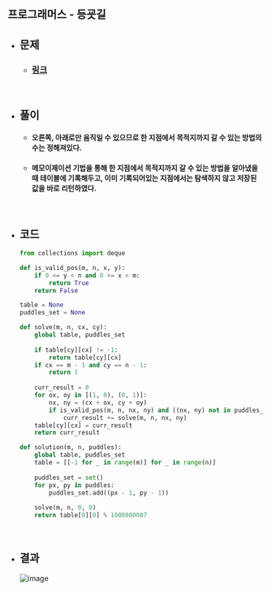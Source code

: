 ## 프로그래머스 - 등굣길

- ## 문제
    - ### [링크](https://school.programmers.co.kr/learn/courses/30/lessons/42898)

<br>

- ## 풀이
    - #### 오른쪽, 아래로만 움직일 수 있으므로 한 지점에서 목적지까지 갈 수 있는 방법의 수는 정해져있다.
    - #### 메모이제이션 기법을 통해 한 지점에서 목적지까지 갈 수 있는 방법을 알아냈을 때 테이블에 기록해두고, 이미 기록되어있는 지점에서는 탐색하지 않고 저장된 값을 바로 리턴하였다.

<br>

- ## 코드
    ```python
    from collections import deque

    def is_valid_pos(m, n, x, y):
        if 0 <= y < n and 0 <= x < m:
            return True
        return False

    table = None
    puddles_set = None

    def solve(m, n, cx, cy):
        global table, puddles_set
        
        if table[cy][cx] != -1:
            return table[cy][cx]
        if cx == m - 1 and cy == n - 1:
            return 1
        
        curr_result = 0
        for ox, oy in [(1, 0), (0, 1)]:
            nx, ny = (cx + ox, cy + oy)
            if is_valid_pos(m, n, nx, ny) and ((nx, ny) not in puddles_set):
                curr_result += solve(m, n, nx, ny)
        table[cy][cx] = curr_result
        return curr_result     

    def solution(m, n, puddles):
        global table, puddles_set
        table = [[-1 for _ in range(m)] for _ in range(n)]
        
        puddles_set = set()
        for px, py in puddles:
            puddles_set.add((px - 1, py - 1))
        
        solve(m, n, 0, 0)
        return table[0][0] % 1000000007
    ```

<br>

- ## 결과
    ![image](https://github.com/Project-Division/DIV_Algorithm_Study/assets/68108664/050067f1-dad9-4dda-8566-8529032cad3f)